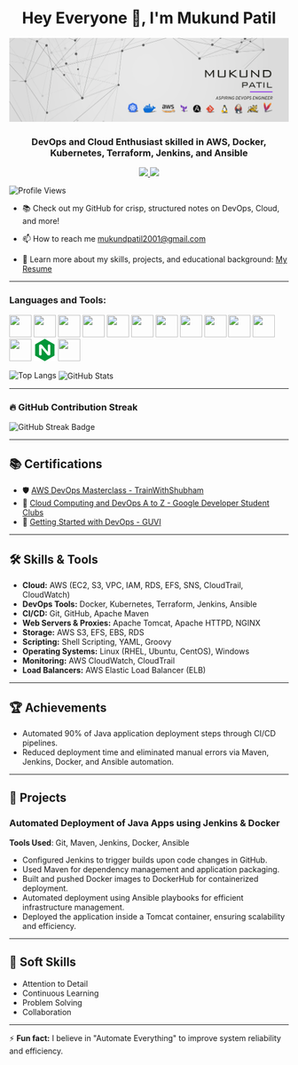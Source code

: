 <h1 align="center">Hey Everyone 👋, I'm Mukund Patil</h1>

<div align="center">
  <img src="./banner.png" alt="Mukund Patil Banner" />
</div>


<h3 align="center">DevOps and Cloud Enthusiast skilled in AWS, Docker, Kubernetes, Terraform, Jenkins, and Ansible </h3>


<p align="center">
  <a href="https://github.com/mukund-p">
    <img src="https://img.shields.io/github/followers/mukund-p?label=Follow&style=social" />
  </a>
  
  <a href="https://linkedin.com/in/mukund-p">
    <img src="https://img.shields.io/badge/LinkedIn-Mukund%20Patil-blue?logo=linkedin&style=flat-square" />
  </a>
</p>


<p align="left">
  <img src="https://komarev.com/ghpvc/?username=mukund-p&label=Profile%20views&color=0e75b6&style=flat" alt="Profile Views" />
</p>


- 📚 Check out my GitHub for crisp, structured notes on DevOps, Cloud, and more!

- 📫 How to reach me mukundpatil2001@gmail.com

- 📄 Learn more about my skills, projects, and educational background: [My Resume](https://drive.google.com/file/d/1muI59fYjg1-IA4-wbz1pcRzhwQtZ_Eio/view?usp=drive_link)

---

<h3 align="left">Languages and Tools:</h3>
<p align="left">
  <img src="https://www.svgrepo.com/show/376331/kubernetes.svg" width="40" height="40"/>
  <img src="https://www.svgrepo.com/show/448221/docker.svg" width="40" height="40"/>
  <img src="https://www.svgrepo.com/show/448266/aws.svg" width="40" height="40"/>
  <img src="https://www.svgrepo.com/show/448253/terraform.svg" width="40" height="40"/>
  <img src="https://www.svgrepo.com/show/349298/ansible.svg" width="40" height="40"/>
  <img src="https://www.svgrepo.com/show/452210/git.svg" width="40" height="40"/>
  <img src="https://www.svgrepo.com/show/452054/linux.svg" width="40" height="40"/>
  <img src="https://uxwing.com/wp-content/themes/uxwing/download/brands-and-social-media/jenkins-icon.svg" width="40" height="40"/>
  <img src="https://www.svgrepo.com/show/354454/tomcat.svg" width="40" height="40"/>
  <img src="https://www.svgrepo.com/show/373829/maven.svg" width="40" height="40"/>
  <img src="https://www.svgrepo.com/show/353478/bash-icon.svg" width="40" height="40"/>

  <img src="https://www.svgrepo.com/show/303251/mysql-logo.svg" width="40" height="40"/>
  <img src="https://raw.githubusercontent.com/devicons/devicon/master/icons/nginx/nginx-original.svg" width="40" height="40"/>
  <img src="https://www.svgrepo.com/show/512317/github-142.svg" width="40" height="40"/>
</p>

<p><img align="left" src="https://github-readme-stats.vercel.app/api/top-langs?username=mukund-p&show_icons=true&locale=en&layout=compact&theme=vue&hide_border=true" alt="Top Langs" /></p>

<p>&nbsp;<img align="center" src="https://github-readme-stats.vercel.app/api?username=mukund-p&show_icons=true&locale=en&theme=vue&hide_border=true" alt="GitHub Stats" /></p>

---

### 🔥 GitHub Contribution Streak

![GitHub Streak Badge](https://img.shields.io/badge/GitHub%20Streak-Active-brightgreen?logo=github&style=for-the-badge)


---

## 📚 Certifications

- 🛡️ [AWS DevOps Masterclass - TrainWithShubham](https://www.trainwithshubham.com/share-certificate?serialno=991Q6GHU)
- 📜 [Cloud Computing and DevOps A to Z - Google Developer Student Clubs](https://www.cert.devtown.in/verify/Z1PW9qG)
- 🎯 [Getting Started with DevOps - GUVI](https://drive.google.com/file/d/18OKlmD2uPuxNiPcHH7tTFI9_CVQzW6W9/view)

---

## 🛠️ Skills & Tools

- **Cloud:** AWS (EC2, S3, VPC, IAM, RDS, EFS, SNS, CloudTrail, CloudWatch)
- **DevOps Tools:** Docker, Kubernetes, Terraform, Jenkins, Ansible
- **CI/CD:** Git, GitHub, Apache Maven
- **Web Servers & Proxies:** Apache Tomcat, Apache HTTPD, NGINX
- **Storage:** AWS S3, EFS, EBS, RDS
- **Scripting:** Shell Scripting, YAML, Groovy
- **Operating Systems:** Linux (RHEL, Ubuntu, CentOS), Windows
- **Monitoring:** AWS CloudWatch, CloudTrail
- **Load Balancers:** AWS Elastic Load Balancer (ELB)

---

## 🏆 Achievements

- Automated 90% of Java application deployment steps through CI/CD pipelines.
- Reduced deployment time and eliminated manual errors via Maven, Jenkins, Docker, and Ansible automation.

---

## 🚀 Projects

### Automated Deployment of Java Apps using Jenkins & Docker
**Tools Used**: Git, Maven, Jenkins, Docker, Ansible
- Configured Jenkins to trigger builds upon code changes in GitHub.
- Used Maven for dependency management and application packaging.
- Built and pushed Docker images to DockerHub for containerized deployment.
- Automated deployment using Ansible playbooks for efficient infrastructure management.
- Deployed the application inside a Tomcat container, ensuring scalability and efficiency.

---

## 💬 Soft Skills

- Attention to Detail
- Continuous Learning
- Problem Solving
- Collaboration

---

⚡ **Fun fact:** I believe in "Automate Everything" to improve system reliability and efficiency.
